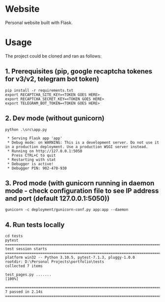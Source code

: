 # Website
Personal website built with Flask.


# Usage
The project could be cloned and ran as follows:

## 1. Prerequisites (pip, google recaptcha tokenes for v3/v2, telegram bot token)
```
pip install -r requirements.txt
export RECAPTCHA_SITE_KEY=<TOKEN GOES HERE>
export RECAPTCHA_SECRET_KEY=<TOKEN GOES HERE>
export TELEGRAM_BOT_TOKEN=<TOKEN GOES HERE>
```

## 2. Dev mode (without gunicorn)
```
python .\src\app.py

 * Serving Flask app 'app'
 * Debug mode: on WARNING: This is a development server. Do not use it in a production deployment. Use a production WSGI server instead.
 * Running on http://127.0.0.1:5050
   Press CTRL+C to quit
 * Restarting with stat
 * Debugger is active!
 * Debugger PIN: 902-470-930
```

## 3. Prod mode (with gunicorn running in daemon mode - check configuration file to see IP address and port (default 127.0.0.1:5050))
```
gunicorn -c deployment/gunicorn-conf.py app:app --daemon
```

## 4. Run tests locally
```
cd tests
pytest
==================================================================================================================== test session starts ==================================================================================================================== 
platform win32 -- Python 3.10.5, pytest-7.1.3, pluggy-1.0.0
rootdir: D:\Personal Projects\portfolio\tests
collected 7 items                                                                                                                                                                                                                                             

test_pages.py .......                                                                                                                                                                                                                                  [100%] 

===================================================================================================================== 7 passed in 2.14s ===================================================================================================================== 
```